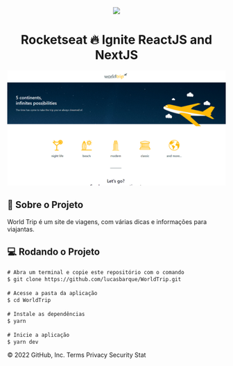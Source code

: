 <!-- Logotipo -->
<div align="center">
  <img src="https://i.ibb.co/vXPnm4F/ignite.png">
</div>

<!-- Title -->
<h1 align="center"> Rocketseat 🔥 Ignite ReactJS and NextJS </h1>

<img src=".github/preview.png">

<!-- Sobre o Projeto -->

## 🧐 Sobre o Projeto

World Trip é um site de viagens, com várias dicas e informações para viajantas.

## 💻 Rodando o Projeto

```
# Abra um terminal e copie este repositório com o comando
$ git clone https://github.com/lucasbarque/WorldTrip.git

# Acesse a pasta da aplicação
$ cd WorldTrip

# Instale as dependências
$ yarn

# Inicie a aplicação
$ yarn dev

```

© 2022 GitHub, Inc.
Terms
Privacy
Security
Stat
